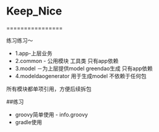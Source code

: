 # Keep_Nice 
================

练习练习～

- 1.app-上层业务 
- 2.common - 公用模块 工具类 只有app依赖 
- 3.model －为上层提供model greendao生成 只有app依赖 
- 4.modeldaogenerator 用于生成model 不依赖于任何包 

所有模块都单项引用，方便后续拆包

##练习
- groovy简单使用 - info.groovy
- gradle使用

